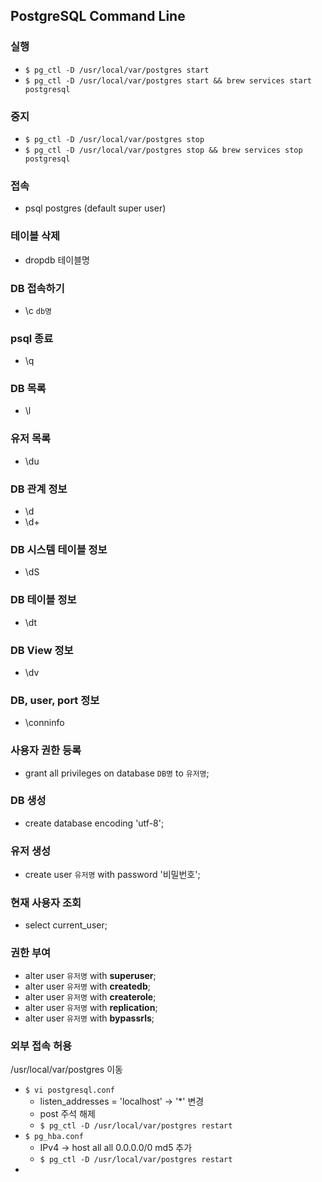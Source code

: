 ## PostgreSQL Command Line

### 실행

- `$ pg_ctl -D /usr/local/var/postgres start`
- `$ pg_ctl -D /usr/local/var/postgres start && brew services start postgresql` 

### 중지

- `$ pg_ctl -D /usr/local/var/postgres stop`
- `$ pg_ctl -D /usr/local/var/postgres stop && brew services stop postgresql` 

### 접속

- psql postgres (default super user)

### 테이블 삭제

- dropdb 테이블명

### DB 접속하기 

- \c `db명`

### psql 종료

- \q

### DB 목록

- \l

### 유저 목록

- \du

### DB 관계 정보

- \d
- \d+

### DB 시스템 테이블 정보

- \dS

### DB 테이블 정보

- \dt

### DB View 정보

- \dv

### DB, user, port 정보

- \conninfo

### 사용자 권한 등록

- grant all privileges on database `DB명` to `유저명`;

### DB 생성

- create database <name> encoding 'utf-8';

### 유저 생성

- create user `유저명` with password '비밀번호';

### 현재 사용자 조회

- select current_user;

### 권한 부여

- alter user `유저명` with **superuser**;
- alter user `유저명` with **createdb**;
- alter user `유저명` with **createrole**;
- alter user `유저명` with **replication**;
- alter user `유저명` with **bypassrls**;

### 외부 접속 허용

/usr/local/var/postgres 이동

- `$ vi postgresql.conf`
  - listen_addresses = 'localhost' -> '*' 변경
  - post 주석 해제
  - `$ pg_ctl -D /usr/local/var/postgres restart`
- `$ pg_hba.conf`
  - IPv4 -> host	all	 all	 0.0.0.0/0	 md5 추가
  - `$ pg_ctl -D /usr/local/var/postgres restart`
- 